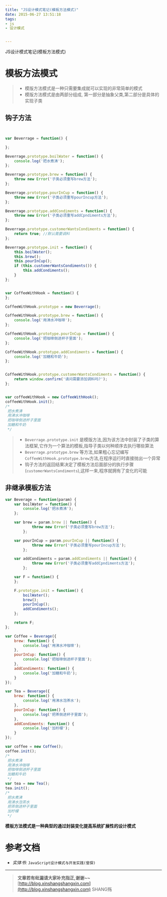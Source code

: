 ```yaml
---
title: "JS设计模式笔记(模板方法模式)"
date: 2015-06-27 13:51:18
tags:
- js
- 设计模式


---
```


JS设计模式笔记(模板方法模式)
<!-- more -->



# 模板方法模式
> - 模版方法模式是一种只需要集成就可以实现的非常简单的模式
> - 模版方法模式是由两部分组成, 第一部分是抽象父类,第二部分是具体的实现子类


## 钩子方法
```js


var Beverrage = function() {

};

Beverrage.prototype.boilWater = function() {
    console.log('把水煮沸');
};

Beverrage.prototype.brew = function() {
    throw new Error('子类必须重写brew方法');
};

Beverrage.prototype.pourInCup = function() {
    throw new Error('子类必须重写pourIncup方法');
};

Beverrage.prototype.addCondiments = function() {
    throw new Error('子类必须重写addCpndiments方法');
};

Beverrage.prototype.customerWantsCondiments = function() {
    return true; //默认需要调料
};

Beverrage.prototype.init = function() {
    this.boilWater();
    this.brew();
    this.pourInCup();
    if (this.customerWantsCondiments()) {
        this.addCondiments();
    }
};


var CoffeeWithHook = function() {
};

CoffeeWithHook.prototype = new Beverrage();

CoffeeWithHook.prototype.brew = function() {
    console.log('用沸水冲咖啡');
};

CoffeeWithHook.prototype.pourInCup = function() {
    console.log('把咖啡倒进杯子里面');
};

CoffeeWithHook.prototype.addCondiments = function() {
    console.log('加糖和牛奶');
};


CoffeeWithHook.prototype.customerWantsCondiments = function() {
    return window.confirm('请问需要添加调料吗?');
};


var coffeeWithHook = new CoffeeWithHook();
coffeeWithHook.init();
/*
 把水煮沸
 用沸水冲咖啡
 把咖啡倒进杯子里面
 加糖和牛奶
 */
```
> - `Beverrage.prototype.init` 是模版方法,因为该方法中封装了子类的算法框架,它作为一个算法的模板,指导子类以何种顺序去执行哪些算法
> - `Beverrage.prototype.brew` 等方法,如果粗心忘记编写`CoffeeWithHook.prototype.brew`方法,在程序运行时直接抛出一个异常
> -  钩子方法的返回结果决定了模板方法后面部分的执行步骤(`customerWantsCondiments`),这样一来,程序就拥有了变化的可能


## 非继承模板方法

```js
var Beverage = function(param) {
    var boilWater = function() {
        console.log('把水煮沸');
    };

    var brew = param.brew || function() {
            throw new Error('子类必须重写brew方法');
        };

    var pourInCup = param.pourInCup || function() {
            throw new Error('子类必须重写pourIncup方法');
        };

    var addCondiments = param.addCondiments || function() {
            throw new Error('子类必须重写addCpndiments方法');
        };

    var F = function() {
    };

    F.prototype.init = function() {
        boilWater();
        brew();
        pourInCup();
        addCondiments();
    };

    return F;
};

var Coffee = Beverage({
    brew: function() {
        console.log('用沸水冲咖啡');
    },
    pourInCup: function() {
        console.log('把咖啡倒进杯子里面');
    },
    addCondiments: function() {
        console.log('加糖和牛奶');
    }
});

var Tea = Beverage({
    brew: function() {
        console.log('用沸水泡茶水');
    },
    pourInCup: function() {
        console.log('把茶倒进杯子里面');
    },
    addCondiments: function() {
        console.log('加柠檬');
    }
});

var coffee = new Coffee();
coffee.init();
/*
 把水煮沸
 用沸水冲咖啡
 把咖啡倒进杯子里面
 加糖和牛奶
 */
var tea = new Tea();
tea.init();
/*
 把水煮沸
 用沸水泡茶水
 把茶倒进杯子里面
 加柠檬
 */
```

**模板方法模式是一种典型的通过封装变化提高系统扩展性的设计模式**

# 参考文档
- *实体书:* `JavaScript设计模式与开发实践(曾探)`

-----------------------

> **文章若有纰漏请大家补充指正,谢谢~~**
> [http://blog.xinshangshangxin.com](http://blog.xinshangshangxin.com) SHANG殇

